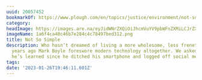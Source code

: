 ```yaml
---
uuid: 20057452
bookmarkOf: https://www.plough.com/en/topics/justice/environment/not-so-simple
category: 
headImage: https://images.are.na/eyJidWNrZXQiOiJhcmVuYV9pbWFnZXMiLCJrZXkiOiIyMDA1NzQ1Mi9vcmlnaW5hbF8xYTZmNGNhNDBjNDZiN2UyODRjNGM3ODQ5N2JlZDMxMi5wbmciLCJlZGl0cyI6eyJyZXNpemUiOnsid2lkdGgiOjEyMDAsImhlaWdodCI6MTIwMCwiZml0IjoiaW5zaWRlIiwid2l0aG91dEVubGFyZ2VtZW50Ijp0cnVlfSwid2VicCI6eyJxdWFsaXR5Ijo5MH0sImpwZWciOnsicXVhbGl0eSI6OTB9LCJyb3RhdGUiOm51bGx9fQ==?bc=0
imageName: 1a6f4ca40c46b7e284c4c78497bed312.png
title: Not So Simple
description: Who hasn’t dreamed of living a more wholesome, less frenetic life? Two
  years ago Mark Boyle foreswore modern technology altogether. We asked him what’s
  he’s learned since he ditched his smartphone and logged off social media.
tags: 
date: '2023-01-26T19:46:11.601Z'
---
```

